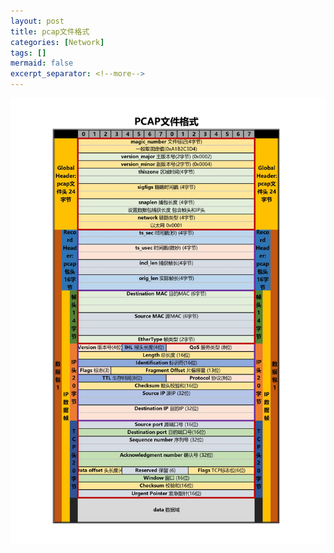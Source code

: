 ```yaml
---
layout: post
title: pcap文件格式
categories: [Network]
tags: []
mermaid: false
excerpt_separator: <!--more-->
---
```


<!--categories: [Ubuntu, Database, Python, Github, Web, Tutorial, Test, Shell, LeetCode, Game, Latex, Machine Learning, ]-->
<!--tags: [jekyll, python3, github, Django, markdown, mysql, shell, ML, ]-->

<!--mermaid endmermaid-->

<!--## title-->


![img01.jpg](https://raw.githubusercontent.com/li-tianqi/blog/gh-pages/assets/post_images/20171130/01.jpg)
